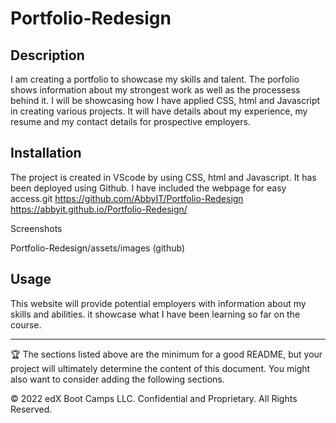# Portfolio-Redesign

## Description 

I am creating a portfolio to showcase my skills and talent. The porfolio shows information about my strongest work as well as the processess behind it. I will be showcasing how I have applied CSS, html and Javascript in creating various projects. It will have details about my experience, my resume and my contact details for prospective employers. 



## Installation

The project is created in VScode by using CSS, html and Javascript. It has been deployed using Github. I have included the webpage for easy access.git
https://github.com/AbbyIT/Portfolio-Redesign  
https://abbyit.github.io/Portfolio-Redesign/


Screenshots

Portfolio-Redesign/assets/images (github)

## Usage 


This website will provide potential employers with information about my skills and abilities. it showcase what I have been learning so far on the course.

---

🏆 The sections listed above are the minimum for a good README, but your project will ultimately determine the content of this document. You might also want to consider adding the following sections.


© 2022 edX Boot Camps LLC. Confidential and Proprietary. All Rights Reserved.